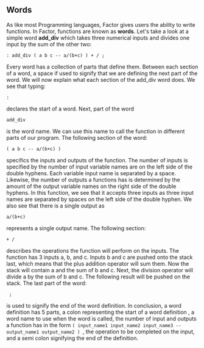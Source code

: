 ## Words
As like most Programming languages, Factor gives users the ability to write functions.  In Factor, functions are known as **words**.  Let's take a look at a simple word **add_div** which takes three numerical inputs and divides one input by the sum of the other two:

```factor
: add_div ( a b c -- a/(b+c) ) + / ;
```

Every word has a collection of parts that define them.  Between each section of a word, a space if used to signify that we are defining the next part of the word.  We will now explain what each section of the add_div word does.  We see that typing:

```factor
: 
```

declares the start of a word.  Next, part of  the word

```factor
add_div 
``` 

is the word name.  We can use this name to call the function in different parts of our program.  The following section of the word:

```factor
( a b c -- a/(b+c) ) 
```

specifics the inputs and outputs of the function.  The number of inputs is specified by the number of input variable names are on the left side of the double hyphens.  Each variable input name is separated by a space.  Likewise, the number of outputs a functions has is determined by the amount of the output variable names on the right side of the double hyphens.  In this function, we see that it accepts three inputs as three input names are separated by spaces on the left side of the double hyphen.  We also see that there is a single output as 

```factor
a/(b+c)
```

represents a single output name.  The following section:

```factor
+ /
```

describes the operations the function will perform on the inputs.  The function has 3 inputs a, b, and c.  Inputs b and c are pushed onto the stack last, which means that the plus addition operator will sum them.  Now the stack will contain a and the sum of b and c.  Next, the division operator will divide a by the sum of b and c.  The following result will be pushed on the stack.  The last part of the word:

```factor
 ;
 ```

is used to signify the end of the word definition.
In conclusion, a word definition has 5 parts, a colon representing the start of a word definition , a word name to use when the word is called, the number of input and outputs a function has in the form `( input_name1 input_name2 input_name3 -- output_name1 output_name2 ) `, the operation to be completed on the input, and a semi colon signifying the end of the definition.
